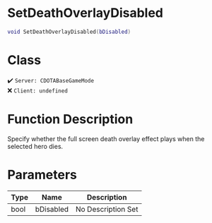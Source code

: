 # SetDeathOverlayDisabled
```lua
void SetDeathOverlayDisabled(bDisabled)
```
# Class
✔️ `Server: CDOTABaseGameMode`  
❌ `Client: undefined`  

# Function Description
Specify whether the full screen death overlay effect plays when the selected hero dies.
# Parameters
Type|Name|Description
--|--|--
bool|bDisabled|No Description Set
